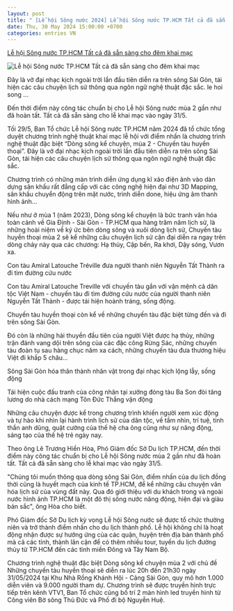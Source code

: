 ```yaml
---
layout: post
title: " [Lễ hội Sông nước 2024] Lễ hội Sông nước TP.HCM Tất cả đã sẵn sàng cho đêm khai mạc"
date: Thu, 30 May 2024 15:00:00 +0700
categories: entries VN
---
```

[Lễ hội Sông nước TP.HCM Tất cả đã sẵn sàng cho đêm khai mạc](https://tcdulichtphcm.vn/le-hoi/le-hoi-song-nuoc-tphcm-tat-ca-da-san-sang-cho-dem-khai-mac-c9a75035.html)

![Lễ hội Sông nước TP.HCM Tất cả đã sẵn sàng cho đêm khai mạc](https://cdn.tcdulichtphcm.vn/upload/2-2024/images/2024-05-30/1717062880-cfa1a7b6107db023e96c--1--watermark.jpg)

Đây là vở đại nhạc kịch ngoài trời lần đầu tiên diễn ra trên sông Sài Gòn, tái hiện các câu chuyện lịch sử thông qua ngôn ngữ nghệ thuật đặc sắc. le hoi song ...

Đến thời điểm này công tác chuẩn bị cho Lễ hội Sông nước mùa 2 gần như đã hoàn tất. Tất cả đã sẵn sàng cho lễ khai mạc vào ngày 31/5.

Tối 29/5, Ban Tổ chức Lễ hội Sông nước TP.HCM năm 2024 đã tổ chức tổng duyệt chương trình nghệ thuật khai mạc lễ hội với điểm nhấn là chương trình nghệ thuật đặc biệt “Dòng sông kể chuyện, mùa 2 - Chuyến tàu huyền thoại”. Đây là vở đại nhạc kịch ngoài trời lần đầu tiên diễn ra trên sông Sài Gòn, tái hiện các câu chuyện lịch sử thông qua ngôn ngữ nghệ thuật đặc sắc.

Chương trình có những màn trình diễn ứng dụng kĩ xảo điện ảnh vào dàn dựng sân khấu rất đẳng cấp với các công nghệ hiện đại như 3D Mapping, sân khấu chuyển động trên mặt nước, trình diễn done, hiệu ứng âm thanh hình ảnh…

Nếu như ở mùa 1 (năm 2023), Dòng sông kể chuyện là bức tranh văn hóa toàn cảnh về Gia Định - Sài Gòn - TP.HCM qua hàng trăm năm lịch sử, là những hoài niệm về ký ức bên dòng sông và xuôi dòng lịch sử, Chuyến tàu huyền thoại mùa 2 sẽ kể những câu chuyện lịch sử cận đại diễn ra ngay trên dòng chảy này qua các chương: Hạ thủy, Cập bến, Ra khơi, Dậy sóng, Vươn xa.

Con tàu Amiral Latouche Tréville đưa người thanh niên Nguyễn Tất Thành ra đi tìm đường cứu nước

Con tàu Amiral Latouche Treville với chuyến tàu gắn với vận mệnh cả dân tộc Việt Nam - chuyến tàu đi tìm đường cứu nước của người thanh niên Nguyễn Tất Thành - được tái hiện hoành tráng, sống động.

Chuyến tàu huyền thoại còn kể về những chuyến tàu đặc biệt từng đến và đi trên sông Sài Gòn.

Đó còn là những hải thuyền đầu tiên của người Việt được hạ thủy, những trận đánh vang dội trên sông của các đặc công Rừng Sác, những chuyến tàu đoàn tụ sau hàng chục năm xa cách, những chuyến tàu đưa thương hiệu Việt đi khắp 5 châu…

Sông Sài Gòn hóa thân thành nhân vật trong đại nhạc kịch lộng lẫy, sống động

Tái hiện cuộc đấu tranh của công nhân tại xưởng đóng tàu Ba Son đòi tăng lương do nhà cách mạng Tôn Đức Thắng vận động

Những câu chuyện được kể trong chương trình khiến người xem xúc động và tự hào khi nhìn lại hành trình lịch sử của dân tộc, về tầm nhìn, trí tuệ, tinh thần anh dũng, quật cường của thế hệ cha ông cũng như sự năng động, sáng tạo của thế hệ trẻ ngày nay.

Theo ông Lê Trương Hiền Hòa, Phó Giám đốc Sở Du lịch TP.HCM, đến thời điểm này công tác chuẩn bị cho Lễ hội Sông nước mùa 2 gần như đã hoàn tất. Tất cả đã sẵn sàng cho lễ khai mạc vào ngày 31/5.

"Chúng tôi muốn thông qua dòng sông Sài Gòn, điểm nhấn của du lịch đồng thời cũng là huyết mạch của kinh tế TP.HCM, để kể những câu chuyện văn hóa lịch sử của vùng đất này. Qua đó giới thiệu với du khách trong và ngoài nước hình ảnh TP.HCM là một đô thị sông nước năng động, hiện đại và giàu bản sắc", ông Hòa cho biết.

Phó Giám đốc Sở Du lịch kỳ vọng Lễ hội Sông nước sẽ được tổ chức thường niên và trở thành điểm nhấn cho du lịch thành phố. Lễ hội không chỉ là hoạt động nhận được sự hưởng ứng của các quận, huyện trên địa bàn thành phố mà cả các tỉnh, thành lân cận để có thêm nhiều tour, tuyến du lịch đường thủy từ TP.HCM đến các tỉnh miền Đông và Tây Nam Bộ.

Chương trình nghệ thuật đặc biệt Dòng sông kể chuyện mùa 2 với chủ đề Những chuyến tàu huyền thoại sẽ diễn ra lúc 20h đến 21h30 ngày 31/05/2024 tại Khu Nhà Rồng Khánh Hội - Cảng Sài Gòn, quy mô hơn 1.000 diễn viên và 9.000 người tham dự. Chương trình sẽ được truyền hình trực tiếp trên kênh VTV1, Ban Tổ chức cũng bố trí 2 màn hình led truyền hình từ Công viên Bờ sông Thủ Đức và Phố đi bộ Nguyễn Huệ.

